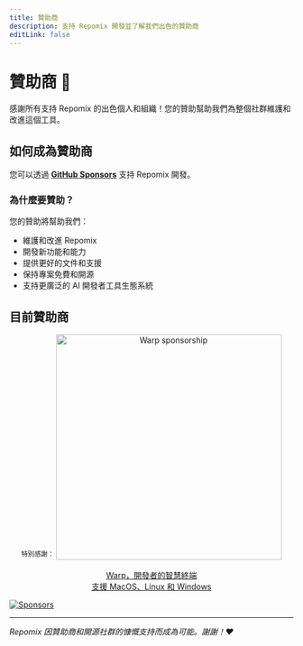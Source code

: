 ```yaml
---
title: 贊助商
description: 支持 Repomix 開發並了解我們出色的贊助商
editLink: false
---
```


# 贊助商 💖

感謝所有支持 Repomix 的出色個人和組織！您的贊助幫助我們為整個社群維護和改進這個工具。

## 如何成為贊助商

您可以透過 **[GitHub Sponsors](https://github.com/sponsors/yamadashy)** 支持 Repomix 開發。

### 為什麼要贊助？

您的贊助將幫助我們：
- 維護和改進 Repomix
- 開發新功能和能力
- 提供更好的文件和支援
- 保持專案免費和開源
- 支持更廣泛的 AI 開發者工具生態系統

## 目前贊助商

<div align="center">
   <sup>特別感謝：</sup>

   <a href="https://www.warp.dev/repomix" target="_blank">
      <img alt="Warp sponsorship" width="400" src="/images/sponsors/warp/Terminal-Image.png">
   </a>

  [Warp，開發者的智慧終端](https://www.warp.dev/repomix)  
  [支援 MacOS、Linux 和 Windows](https://www.warp.dev/repomix)
</div>

[![Sponsors](https://cdn.jsdelivr.net/gh/yamadashy/sponsor-list/sponsors/sponsors.png)](https://github.com/sponsors/yamadashy)

---

*Repomix 因贊助商和開源社群的慷慨支持而成為可能。謝謝！❤️*